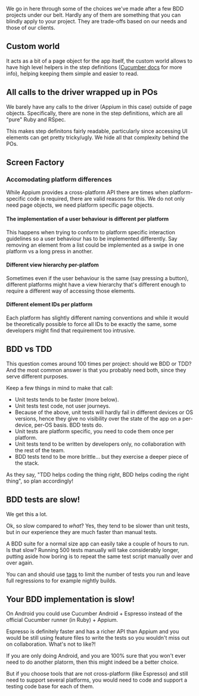 We go in here through some of the choices we've made after a few BDD projects under our belt. Hardly any of them are something that you can blindly apply to your project. They are trade-offs based on our needs and those of our clients.

## Custom world

It acts as a bit of a page object for the app itself, the custom world allows to have high level helpers in the step definitions ([Cucumber docs](https://github.com/cucumber/cucumber/wiki/A-Whole-New-World) for more info), helping keeping them simple and easier to read.

## All calls to the driver wrapped up in POs

We barely have any calls to the driver (Appium in this case) outside of page objects. Specifically, there are none in the step definitions, which are all "pure" Ruby and RSpec.

This makes step definitons fairly readable, particularly since accessing UI elements can get pretty tricky/ugly. We hide all that complexity behind the POs.

## Screen Factory

### Accomodating platform differences

While Appium provides a cross-platform API there are times when platform-specific code is required, there are valid reasons for this. We do not only need page objects, we need platform specific page objects.

#### The implementation of a user behaviour is different per platform

This happens when trying to conform to platform specific interaction guidelines so a user behaviour has to be implemented differently. Say removing an element from a list could be implemented as a swipe in one platform vs a long press in another.

#### Different view hierarchy per-platfom

Sometimes even if the user behaviour is the same (say pressing a button), different platforms might have a view hierarchy that's different enough to require a different way of accessing those elements.

#### Different element IDs per platform

Each platform has slightly different naming conventions and while it would be theoretically possible to force all IDs to be exactly the same, some developers might find that requirement too intrusive.

## BDD vs TDD

This question comes around 100 times per project: should we BDD or TDD? And the most common answer is that you probably need both, since they serve different purposes.

Keep a few things in mind to make that call:

* Unit tests tends to be faster (more below).
* Unit tests test code, not user journeys.
* Because of the above, unit tests will hardly fail in different devices or OS versions, hence they give no visibility over the state of the app on a per-device, per-OS basis. BDD tests do.
* Unit tests are platform specific, you need to code them once per platform.
* Unit tests tend to be written by developers only, no collaboration with the rest of the team.
* BDD tests tend to be more brittle... but they exercise a deeper piece of the stack.

As they say, "TDD helps coding the thing right, BDD helps coding the right thing", so plan accordingly!

## BDD tests are slow!

We get this a lot. 

Ok, so slow compared to *what*? Yes, they tend to be slower than unit tests, but in our experience they are much faster than manual tests.

A BDD suite for a normal size app can easily take a couple of hours to run. Is that slow? Running 500 tests manually will take considerably longer, putting aside how boring is to repeat the same test script manually over and over again.

You can and should use [tags](https://github.com/cucumber/cucumber/wiki/Tags) to limit the number of tests you run and leave full regressions to for example nightly builds. 

## Your BDD implementation is slow!

On Android you could use Cucumber Android + Espresso instead of the official Cucumber runner (in Ruby) + Appium.

Espresso is definitely faster and has a richer API than Appium and you would be still using feature files to write the tests so you wouldn't miss out on collaboration. What's not to like?!

If you are only doing Android, and you are 100% sure that you won't ever need to do another platorm, then this might indeed be a better choice.

But if you choose tools that are not cross-platform (like Espresso) and still need to support several platforms, you would need to code and support a testing code base for each of them.
